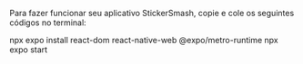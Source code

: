 Para fazer funcionar seu aplicativo StickerSmash, copie e cole os seguintes códigos no terminal:

npx expo install react-dom react-native-web @expo/metro-runtime
npx expo start